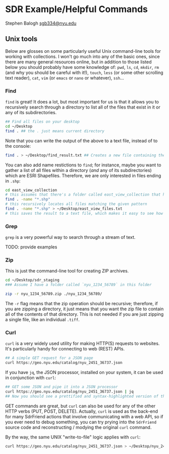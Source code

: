 # SDR Example/Helpful Commands
Stephen Balogh <sgb334@nyu.edu>

## Unix tools

Below are glosses on some particularly useful Unix command-line tools for working with collections. I won't go much into any of the basic ones, since there are many general resources online, but in addition to those listed below you should probably have some knowledge of: `pwd`, `ls`, `cd`, `mkdir`, `rm` (and why you should be careful with it!), `touch`, `less` (or some other scrolling text reader), `cat`, `vim` (or `emacs` or `nano` or whatever), `ssh`...

### Find
`find` is great! It does a lot, but most important for us is that it allows you to recursively search through a directory to list all of the files that exist in it or any of its subdirectories.

```bash
## Find all files on your desktop
cd ~/Desktop
find . ## the . just means current directory
```

Note that you can write the output of the above to a text file, instead of to the console:

```bash
find . > ~/Desktop/find_result.txt ## Creates a new file containing the results
```

You can also add name restictions to `find`; for instance, maybe you want to gather a list of all files within a directory (*and* any of its subdirectories) which are ESRI Shapefiles. Therefore, we are only interested in files ending in `.shp`:

```bash
cd east_view_collection
# this assumes that there's a folder called east_view_collection that has a bunch of shapefiles in it
find . -name "*.shp"
# this recursively locates all files matching the given pattern
find . -name "*.shp" > ~/Desktop/east_view_files.txt
# this saves the result to a text file, which makes it easy to see how many shapefiles exist
```
### Grep

`grep` is a very powerful way to search through a stream of text.

TODO: provide examples

### Zip

This is just the command-line tool for creating ZIP archives.

```bash
cd ~/Desktop/sdr_staging
### Assume I have a folder called `nyu_1234_56789` in this folder

zip -r nyu_1234_56789.zip ./nyu_1234_56789/
```
The `-r` flag means that the zip operation should be recursive; therefore, if you are zipping a directory, it just means that you want the zip file to contain all of the contents of that directory. This is not needed if you are just zipping a single file, like an individual `.tiff`.

### Curl

`curl` is a very widely used utility for making HTTP(S) requests to websites. It's particularly handy for connecting to web (REST) APIs.

```bash
## A simple GET request for a JSON page
curl https://geo.nyu.edu/catalog/nyu_2451_36737.json
```

If you have `jq`, the JSON processor, installed on your system, it can be used in conjunction with `curl`:


```bash
## GET some JSON and pipe it into a JSON processor
curl https://geo.nyu.edu/catalog/nyu_2451_36737.json | jq
## Now you should see a prettified and syntax-highlighted version of the JSON object!
```

GET commands are great, but `curl` can also be used for any of the other HTTP verbs (PUT, POST, DELETE). Actually, `curl` is used as the back-end for many SdrFriend actions that involve communicating with a web API, so if you ever need to debug something, you can try prying into the `SdrFriend` source code and reconstructing / modying the original `curl` command.

By the way, the same UNIX "write-to-file" logic applies with `curl`:

```bash
curl https://geo.nyu.edu/catalog/nyu_2451_36737.json > ~/Desktop/nyu_2451_36737.json
```
